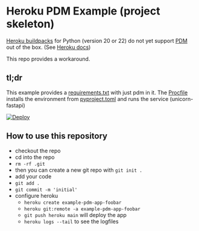 # Heroku PDM Example (project skeleton)

[Heroku buildpacks](https://github.com/heroku/heroku-buildpack-python) for Python (version 20 or 22) do not yet support [PDM](https://pdm.fming.dev/latest/) out of the box. (See [Heroku docs](https://devcenter.heroku.com/articles/python-support))

This repo provides a workaround. 

## tl;dr

This example provides a [requirements.txt](requirements.txt) with just pdm in it.
The [Procfile](Procfile) installs the environment from [pyproject.toml](pyproject.toml) and runs the service (unicorn-fastapi)

[![Deploy](https://www.herokucdn.com/deploy/button.svg)](https://heroku.com/deploy)

## How to use this repository

- checkout the repo
- cd into the repo
- `rm -rf .git`
- then you can create a new git repo with `git init .`
- add your code
- `git add .`
- `git commit -m 'initial'`
- configure heroku
  - `heroku create example-pdm-app-foobar`
  - `heroku git:remote -a example-pdm-app-foobar`
  - `git push heroku main` will deploy the app
  - `heroku logs --tail` to see the logfiles
